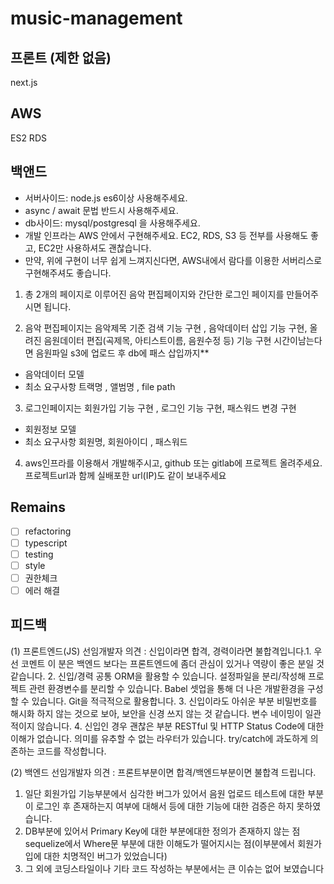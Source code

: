 # music-management

## 프론트 (제한 없음)
next.js

## AWS 
ES2 RDS

## 백앤드
- 서버사이드: node.js es6이상 사용해주세요.
- async / await 문법 반드시 사용해주세요.
- db사이드: mysql/postgresql 을 사용해주세요.
- 개발 인프라는 AWS 안에서 구현해주세요. EC2, RDS, S3 등 전부를 사용해도 좋고, EC2만 사용하셔도 괜찮습니다.
- 만약, 위에 구현이 너무 쉽게 느껴지신다면, AWS내에서 람다를 이용한 서버리스로 구현해주셔도 좋습니다.

1. 총 2개의 페이지로 이루어진 음악 편집페이지와 간단한 로그인 페이지를 만들어주시면 됩니다.

2. 음악 편집페이지는 음악제목 기준 검색 기능 구현 , 음악데이터 삽입 기능 구현, 올려진 음원데이터 편집(곡제목, 아티스트이름, 음원수정 등) 기능 구현
시간이남는다면 음원파일 s3에 업로드 후 db에 패스 삽입까지**
- 음악데이터 모델
- 최소 요구사항 트랙명 , 앨범명 , file path

3. 로그인페이지는 회원가입 기능 구현 , 로그인 기능 구현, 패스워드 변경 구현
- 회원정보 모델
- 최소 요구사항 회원명, 회원아이디 , 패스워드

4. aws인프라를 이용해서 개발해주시고, github 또는 gitlab에 프로젝트 올려주세요. 프로젝트url과 함께 실배포한 url(IP)도 같이 보내주세요

## Remains
- [ ] refactoring
- [ ] typescript
- [ ] testing 
- [ ] style
- [ ] 권한체크
- [ ] 에러 해결

## 피드백
(1) 프론트엔드(JS) 선임개발자 의견 
: 신입이라면 합격, 경력이라면 불합격입니다.1. 우선 코멘트
이 분은 백엔드 보다는 프론트엔드에 좀더 관심이 있거나 역량이 좋은 분일 것 같습니다.
2. 신입/경력 공통
ORM을 활용할 수 있습니다.
설정파일을 분리/작성해 프로젝트 관련 환경변수를 분리할 수 있습니다.
Babel 셋업을 통해 더 나은 개발환경을 구성할 수 있습니다.
Git을 적극적으로 활용합니다.
3. 신입이라도 아쉬운 부분
비밀번호를 해시화 하지 않는 것으로 보아, 보안을 신경 쓰지 않는 것 같습니다.
변수 네이밍이 일관적이지 않습니다.
4. 신입인 경우 괜찮은 부분
RESTful 및 HTTP Status Code에 대한 이해가 없습니다.
의미를 유추할 수 없는 라우터가 있습니다.
try/catch에 과도하게 의존하는 코드를 작성합니다.


(2) 백엔드 선임개발자 의견 
: 프론트부분이면 합격/백엔드부분이면 불합격 드립니다.
1. 일단 회원가입 기능부분에서 심각한 버그가 있어서 음원 업로드 테스트에 대한 부분이 로그인 후 존재하는지 여부에 대해서 등에 대한 기능에 대한 검증은 하지 못하였습니다.
2. DB부분에 있어서 Primary Key에 대한 부분에대한 정의가 존재하지 않는 점
sequelize에서 Where문 부분에 대한 이해도가 떨어지시는 점(이부분에서 회원가입에 대한 치명적인 버그가 있었습니다)
3. 그 외에 코딩스타일이나 기타 코드 작성하는 부분에서는 큰 이슈는 없어 보였습니다
